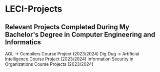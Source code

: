 # LECI-Projects
## Relevant Projects Completed During My Bachelor's Degree in Computer Engineering and Informatics

AGL  -> Compilers Course Project (2023/2024)
Dig Dug -> Artificial Intelligence Course Project (2023/2024)
Information Security in Organizations Course Projects (2023/2024)

